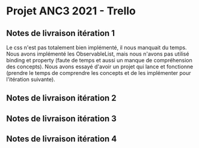 # Projet ANC3 2021 - Trello

## Notes de livraison itération 1
Le css n'est pas totalement bien implémenté, il nous manquait du temps.
Nous avons implémenté les ObservableList, mais nous n'avons pas utilisé binding et property (faute de temps et aussi un manque de compréhension des concepts).
Nous avons essayé d'avoir un projet qui lance et fonctionne (prendre le temps de comprendre les concepts et de les implémenter pour l'itération suivante).

## Notes de livraison itération 2

## Notes de livraison itération 3

## Notes de livraison itération 4


